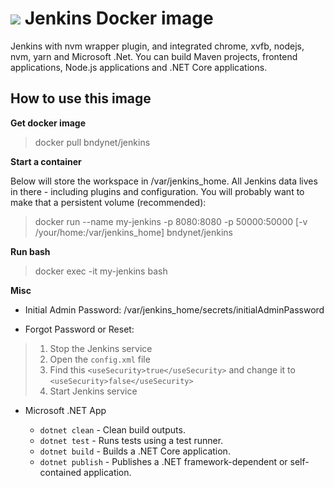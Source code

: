 # ![](https://www.docker.com/favicon/favicon-32x32.png)  Jenkins Docker image

Jenkins with nvm wrapper plugin, and integrated chrome, xvfb, nodejs, nvm, yarn and Microsoft .Net. You can build Maven projects, frontend applications, Node.js applications and .NET Core applications.

## How to use this image

**Get docker image**
> docker pull bndynet/jenkins

**Start a container**

Below will store the workspace in /var/jenkins_home. All Jenkins data lives in there - including plugins and configuration. You will probably want to make that a persistent volume (recommended):

> docker run --name my-jenkins -p 8080:8080 -p 50000:50000 [-v /your/home:/var/jenkins_home] bndynet/jenkins

**Run bash**
> docker exec -it my-jenkins bash

**Misc**

- Initial Admin Password: /var/jenkins_home/secrets/initialAdminPassword

- Forgot Password or Reset:

> 1. Stop the Jenkins service  
> 1. Open the `config.xml` file
> 1. Find this `<useSecurity>true</useSecurity>` and change it to `<useSecurity>false</useSecurity>`
> 1. Start Jenkins service

- Microsoft .NET App

    - `dotnet clean` - Clean build outputs.
    - `dotnet test` - Runs tests using a test runner.
    - `dotnet build` - Builds a .NET Core application.
    - `dotnet publish` - Publishes a .NET framework-dependent or self-contained application.



